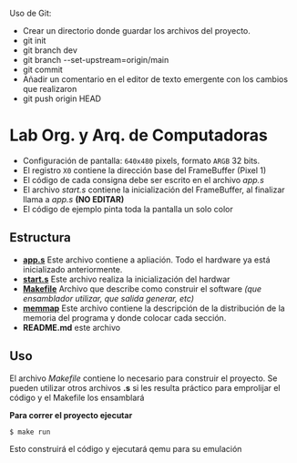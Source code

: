 Uso de Git:

- Crear un directorio donde guardar los archivos del proyecto.
- git init
- git branch dev
- git branch --set-upstream=origin/main
- git commit
- Añadir un comentario en el editor de texto emergente con los cambios que realizaron
- git push origin HEAD


# Lab Org. y Arq. de Computadoras

* Configuración de pantalla: `640x480` pixels, formato `ARGB` 32 bits.
* El registro `X0` contiene la dirección base del FrameBuffer (Pixel 1)
* El código de cada consigna debe ser escrito en el archivo _app.s_
* El archivo _start.s_ contiene la inicialización del FrameBuffer, al finalizar llama a _app.s_ **(NO EDITAR)**
* El código de ejemplo pinta toda la pantalla un solo color

## Estructura

* **[app.s](app.s)** Este archivo contiene a apliación. Todo el hardware ya está inicializado anteriormente.
* **[start.s](start.s)** Este archivo realiza la inicialización del hardwar
* **[Makefile](Makefile)** Archivo que describe como construir el software _(que ensamblador utilizar, que salida generar, etc)_
* **[memmap](memmap)** Este archivo contiene la descripción de la distribución de la memoria del programa y donde colocar cada sección.
* **README.md** este archivo

## Uso

El archivo _Makefile_ contiene lo necesario para construir el proyecto. Se pueden utilizar otros 
archivos **.s** si les resulta práctico para emprolijar el código y el Makefile los ensamblará

**Para correr el proyecto ejecutar**

```bash
$ make run
```
Esto construirá el código y ejecutará qemu para su emulación
